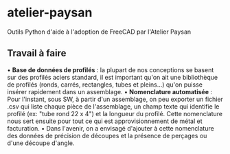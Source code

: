 # atelier-paysan
Outils Python d'aide à l'adoption de FreeCAD par l'Atelier Paysan

## Travail à faire

• __Base de données de profilés__ : la plupart de nos conceptions se basent sur des profilés aciers standard, il est important qu'on ait une bibliothèque de profilés (ronds, carrés, rectangles, tubes et pleins...) qu'on puisse insérer rapidement dans un assemblage.
•	__Nomenclature automatisée__ : Pour l'instant, sous SW, à partir d'un assemblage, on peu exporter un fichier .csv qui liste chaque pièce de l'assemblage, un champ texte qui identifie le profilé (ex: "tube rond 22 x 4") et la longueur du profilé. Cette nomenclature nous sert ensuite pour tout ce qui est approvisionnement de métal et facturation.
•	Dans l'avenir, on a envisagé d'ajouter à cette nomenclature des données de précision de découpes et la présence de perçages ou d'une découpe d'angle. 
